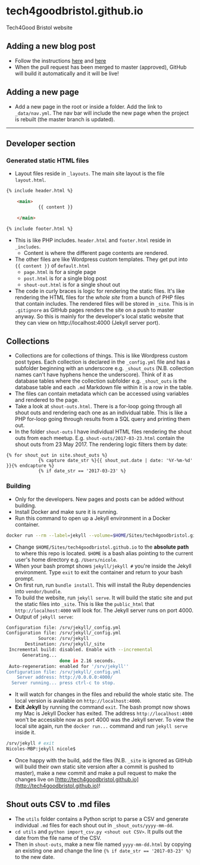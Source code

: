 # tech4goodbristol.github.io
Tech4Good Bristol website
## Adding a new blog post
* Follow the instructions [here](http://cssbristol.co.uk/tutorials/post-on-the-site/) and [here](https://michaelsoolee.com/jekyll-post-page/)
* When the pull request has been merged to master (approved), GitHub will build it automatically and it will be live!

## Adding a new page
* Add a new page in the root or inside a folder. Add the link to `_data/nav.yml`. The nav bar will include the new page when the project is rebuilt (the master branch is updated).

---
## Developer section
### Generated static HTML files
* Layout files reside in `_layouts`. The main site layout is the file `layout.html`. 
```html
{% include header.html %}

    <main>
            {{ content }}

    </main>

{% include footer.html %}
```

* This is like PHP includes. `header.html` and `footer.html` reside in `_includes`.
    - Content is where the different page contents are rendered.
* The other files are like Wordpress custom templates. They get put into `{{ content }}` of `default.html`
    - `page.html` is for a single page
    - `post.html` is for a single blog post
    - `shout-out.html` is for a single shout out
* The code in curly braces is logic for rendering the static files. It's like rendering the HTML files for the *whole site* from a bunch of PHP files that contain includes. The rendered files will be stored in `_site`. This is in `.gitignore` as GitHub pages renders the site on a push to master anyway. So this is mainly for the developer's local static website that they can view on http://localhost:4000 (Jekyll server port). 

## Collections
* Collections are for collections of things. This is like Wordpress custom post types. Each collection is declared in the `_config.yml` file and has a subfolder beginning with an underscore e.g. `_shout_outs` (N.B. collection names can't have hyphens hence the underscore). Think of it as database tables where the collection subfolder e.g. `_shout_outs` is the database table and each `.md` Markdown file within it is a row in the table.
* The files can contain metadata which can be accessed using variables and rendered to the page.
* Take a look at `shout-outs.html`. There is a for-loop going through all shout outs and rendering each one as an individual table. This is like a PHP for-loop going through results from a SQL query and printing them out.
* In the folder `shout-outs` I have individual HTML files rendering the shout outs from each meetup. E.g. `shout-outs/2017-03-23.html` contain the shout outs from 23 May 2017. The rendering logic filters them by date:

```
{% for shout_out in site.shout_outs %}
            {% capture date_str %}{{ shout_out.date | date: '%Y-%m-%d' }}{% endcapture %}
            {% if date_str == '2017-03-23' %}
```


### Building
* Only for the developers. New pages and posts can be added without building.
* Install Docker and make sure it is running.
* Run this command to open up a Jekyll environment in a Docker container.

```bash
docker run --rm --label=jekyll --volume=$HOME/Sites/tech4goodbristol.github.io:/srv/jekyll --env GEM_HOME=/srv/jekyll/vendor/bundle  -it -p 127.0.0.1:4000:4000 jekyll/jekyll sh
```

* Change `$HOME/Sites/tech4goodbristol.github.io` to the **absolute path** to where this repo is located. `$HOME` is a bash alias pointing to the current user's home directory e.g. `/Users/nicole`.
* When your bash prompt shows `jekyll/jekyll #` you're inside the Jekyll environment. Type `exit` to exit the container and return to your bash prompt.
* On first run, run `bundle install`. This will install the Ruby dependencies into `vendor/bundle`.
* To build the website, run `jekyll serve`. It will build the static site and put the static files into `_site`. This is like the `public_html` that `http://localhost:4000` will look for. The Jekyll server runs on port 4000.
* Output of `jekyll serve`:

```bash
Configuration file: /srv/jekyll/_config.yml
Configuration file: /srv/jekyll/_config.yml
            Source: /srv/jekyll
       Destination: /srv/jekyll/_site
 Incremental build: disabled. Enable with --incremental
      Generating... 
                    done in 2.16 seconds.
 Auto-regeneration: enabled for '/srv/jekyll''
Configuration file: /srv/jekyll/_config.yml
    Server address: http://0.0.0.0:4000/
  Server running... press ctrl-c to stop.
```

* It will watch for changes in the files and rebuild the whole static site. The local version is available on `http://localhost:4000`. 
* **Exit Jekyll** by running the command `exit`. The bash prompt now shows my Mac is Jekyll Docker has exited. The address `http://localhost:4000` won't be accessible now as port 4000 was the Jekyll server. To view the local site again, run the `docker run...` command and run `jekyll serve` inside it.

```bash
/srv/jekyll # exit
Nicoles-MBP:jekyll nicole$ 
```

* Once happy with the build, add the files (N.B. `_site` is ignored as GitHub will build their own static site version after a commit is pushed to master), make a new commit and make a pull request to make the changes live on [http://tech4goodbristol.github.io](http://tech4goodbristol.github.io)!

## Shout outs CSV to .md files
* The `utils` folder contains a Python script to parse a CSV and generate individual `.md` files for each shout out in `_shout_outs/yyyy-mm-dd`.
* `cd utils` and `python import_csv.py <shout out CSV>`. It pulls out the date from the file name of the CSV.
* Then in `shout-outs`, make a new file named `yyyy-mm-dd.html` by copying an existing one and change the line `{% if date_str == '2017-03-23' %}` to the new date.
